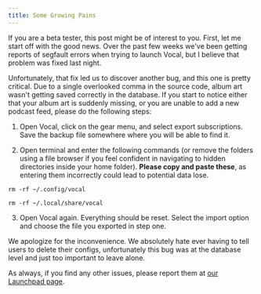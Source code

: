 ```yaml
---
title: Some Growing Pains
---
```


If you are a beta tester, this post might be of interest to you. First, let me start off with the good news. Over the past few weeks we've been getting reports of segfault errors when trying to launch Vocal, but I believe that problem was fixed last night.

Unfortunately, that fix led us to discover another bug, and this one is pretty critical. Due to a single overlooked comma in the source code, album art wasn't getting saved correctly in the database. If you start to notice either that your album art is suddenly missing, or you are unable to add a new podcast feed, please do the following steps:

1. Open Vocal, click on the gear menu, and select export subscriptions. Save the backup file somewhere where you will be able to find it.

2. Open terminal and enter the following commands (or remove the folders using a file browser if you feel confident in navigating to hidden directories inside your home folder). **Please copy and paste these**, as entering them incorrectly could lead to potential data lose.

```
rm -rf ~/.config/vocal

rm -rf ~/.local/share/vocal
```

3. Open Vocal again. Everything should be reset. Select the import option and choose the file you exported in step one.

We apologize for the inconvenience. We absolutely hate ever having to tell users to delete their configs, unfortunately this bug was at the database level and just too important to leave alone.

As always, if you find any other issues, please report them at [our Launchpad page](https://bugs.launchpad.net/vocal).
